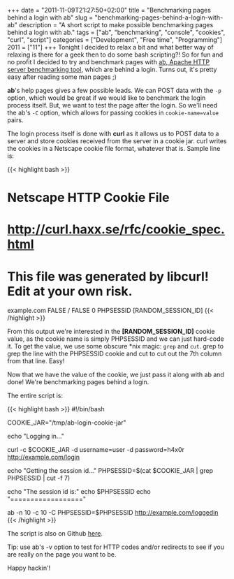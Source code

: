 +++
date = "2011-11-09T21:27:50+02:00"
title = "Benchmarking pages behind a login with ab"
slug = "benchmarking-pages-behind-a-login-with-ab"
description = "A short script to make possible benchmarking pages behind a login with ab."
tags = ["ab", "benchmarking", "console", "cookies", "curl", "script"]
categories = ["Development", "Free time", "Programming"]
2011 = ["11"]
+++
Tonight I decided to relax a bit and what better way of relaxing is there for a geek then to do some bash scripting?! So for fun and no profit I decided to try and benchmark pages with <a href="http://httpd.apache.org/docs/2.0/programs/ab.html">ab, Apache HTTP server benchmarking tool</a>, which are behind a login. Turns out, it's pretty easy after reading some man pages ;)

<strong>ab</strong>'s help pages gives a few possible leads. We can POST data with the <code>-p</code> option, which would be great if we would like to benchmark the login process itself. But, we want to test the page after the login. So we'll need the ab's <code>-C</code> option, which allows for passing cookies in <code>cookie-name=value</code> pairs.

The login process itself is done with <strong>curl</strong> as it allows us to POST data to a server and store cookies received from the server in a cookie jar. curl writes the cookies in a Netscape cookie file format, whatever that is. Sample line is:

{{< highlight bash >}}
# Netscape HTTP Cookie File
# http://curl.haxx.se/rfc/cookie_spec.html
# This file was generated by libcurl! Edit at your own risk.

example.com	FALSE	/	FALSE	0	PHPSESSID	[RANDOM_SESSION_ID]
{{< /highlight >}}

From this output we're interested in the <strong>[RANDOM_SESSION_ID]</strong> cookie value, as the cookie name is simply PHPSESSID and we can just hard-code it. To get the value, we use some obscure *nix magic: <code>grep</code> and <code>cut</code>. grep to grep the line with the PHPSESSID cookie and cut to cut out the 7th column from that line. Easy!

Now that we have the value of the cookie, we just pass it along with ab and done! We're benchmarking pages behind a login.

The entire script is:

{{< highlight bash >}}
#!/bin/bash

COOKIE_JAR="/tmp/ab-login-cookie-jar"

echo "Logging in..."

curl -c $COOKIE_JAR -d username=user -d password=h4x0r http://example.com/login

echo "Getting the session id..."
PHPSESSID=$(cat $COOKIE_JAR | grep PHPSESSID | cut -f 7)

echo "The session id is:"
echo $PHPSESSID
echo "=================="

ab -n 10 -c 10 -C PHPSESSID=$PHPSESSID http://example.com/loggedin
{{< /highlight >}}

The script is also on Github <a href="https://github.com/robertbasic/blog-examples/tree/master/ab-login">here</a>.

Tip: use ab's -v option to test for HTTP codes and/or redirects to see if you are really on the page you want to be.

Happy hackin'!
